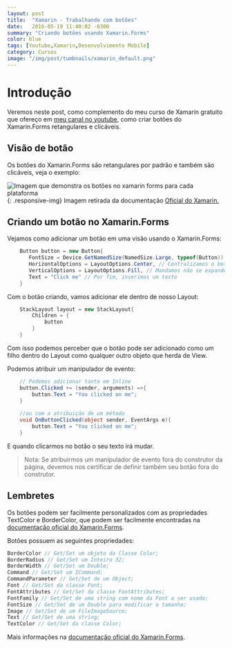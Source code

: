 ```yaml
---
layout: post
title:  "Xamarin - Trabalhando com botões"
date:   2016-05-19 11:40:02 -0300
summary: "Criando botões usando Xamarin.Forms"
color: blue
tags: [Youtube,Xamarin,Desenvolvimento Mobile]
category: Cursos
image: "/img/post/tumbnails/xamarin_default.png"
---
```


# Introdução

Veremos neste post, como complemento do meu curso de Xamarin gratuito que ofereço em [meu canal no youtube](http://youtube.com/packtudo),
como criar botões do Xamarin.Forms retangulares e clicáveis.

## Visão de botão

Os botões do Xamarin.Forms são retangulares por padrão e também são clicáveis, veja o exemplo:

![Imagem que demonstra os botões no xamarin forms para cada plataforma]({{base.url}}/img/post/xamarin_trabalhando_buttons/example_buttons.png){: .responsive-img}
Imagem retirada da documentação [Oficial do Xamarin.](https://developer.xamarin.com/api/type/Xamarin.Forms.Button/)

## Criando um botão no Xamarin.Forms

Vejamos como adicionar um botão em uma visão usando o Xamarin.Forms:

``` csharp
    Button button = new Button{
       FontSize = Device.GetNamedSize(NamedSize.Large, typeof(Button)), // Adicionamos um tamanho para o botão
       HorizontalOptions = LayoutOptions.Center, // Centralizamos o botão
       VerticalOptions = LayoutOptions.Fill, // Mandamos não se expander
       Text = "Click me" // Por fim, inserimos um texto
    }
```

Com o botão criando, vamos adicionar ele dentro de nosso Layout:

``` csharp
    StackLayout layout = new StackLayout{
        Children = {
            button
        }
    }
```

Com isso podemos perceber que o botão pode ser adicionado como um filho dentro do Layout como qualquer outro
objeto que herda de View.

Podemos atribuir um manipulador de evento:

``` csharp
    // Podemos adicionar tanto em Inline
    button.Clicked += (sender, arguments) =>{
        button.Text = "You clicked on me";
    }
    
    //ou com a atribuição de um método
    void OnButtonClicked(object sender, EventArgs e){
        button.Text = "You clicked on me";
    }
```

E quando clicarmos no botão o seu texto irá mudar.

> Nota: Se atribuirmos um manipulador de evento fora do construtor da página, devemos nos certificar
de definir também seu botão fora do construtor.

## Lembretes

Os botões podem ser facilmente personalizados com as propriedades TextColor e BorderColor, que podem ser
facilmente encontradas na [documentação oficial do Xamarin.Forms](https://developer.xamarin.com/api/type/Xamarin.Forms.Button/).

Botões possuem as seguintes propriedades:

``` csharp
BorderColor // Get/Set um objeto da Classe Color; 
BorderRadius // Get/Set um Inteiro 32;
BorderWidth // Get/Set um Double;
Command // Get/Set um ICommand;
CommandParameter // Get/Set de um Object;
Font // Get/Set da classe Font;
FontAttributes // Get/Set da classe FontAttributes;
FontFamily // Get/Set de uma string com nome da Font a ser usada;
FontSize // Get/Set de um Double para modificar o tamanho;
Image // Get/Set de um FileImageSource;
Text // Get/Set de uma string;
TextColor // Get/Set da classe Color;
```

Mais informações na [documentação oficial do Xamarin.Forms](https://developer.xamarin.com/api/type/Xamarin.Forms.Button/).